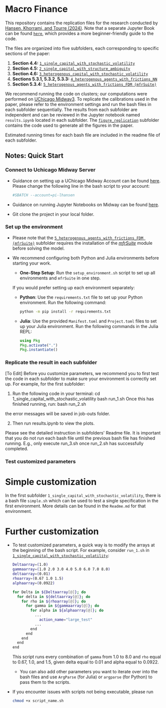 # Macro Finance

This repository contains the replication files for the research conducted by [Hansen, Khorrami, and Tourre (2024)](https://github.com/lphansen/macro-finance/blob/main/Comparing_DSGE_Models_June11.pdf). Note that a separate Jupyter Book can be found [`here`](https://lphansen.github.io/comparing_dsge/intro.html), which provides a more beginner-friendly guide to the code. 

The files are organized into five subfolders, each corresponding to specific sections of the paper:

1. **Section 4.4:** [`1_single_capital_with_stochastic_volatility`](https://github.com/lphansen/macro-finance/tree/main/1_single_capital_with_stochastic_volatility)
2. **Section 4.5:** [`2_single_capital_with_structure_ambiguity`](https://github.com/lphansen/macro-finance/tree/main/2_single_capital_with_structure_ambiguity)
3. **Section 4.6:** [`3_heterogenous_capital_with_stochastic_volatility`](https://github.com/lphansen/macro-finance/tree/main/3_heterogenous_capital_with_stochastic_volatility)
4. **Sections 5.3.1, 5.3.2, 5.3.3:** [`4_heterogenous_agents_with_frictions_NN`](https://github.com/lphansen/macro-finance/tree/main/4_heterogenous_agents_with_frictions_NN)
5. **Section 5.3.4:** [`5_heterogenous_agents_with_frictions_FDM (mfrSuite)`](https://github.com/lphansen/macro-finance/tree/main/5_heterogenous_agents_with_frictions_FDM%20(mfrSuite))

We recommend running the code on clusters; our computations were performed on [UChicago Midway3](https://rcc.uchicago.edu/midway3). To replicate the calibrations used in the paper, please refer to the environment settings and run the bash files in each subfolder sequentially. The results from each subfolder are independent and can be reviewed in the Jupyter notebook named `results.ipynb` located in each subfolder. The [`figure_replication`](https://github.com/lphansen/macro-finance/tree/main/figure_replication) subfolder contains the code used to generate all the figures in the paper.

Estimated running times for each bash file are included in the readme file of each subfolder.

## Notes: Quick Start 

### Connect to Uchicago Midway Server

- Guidance on setting up a UChicago Midway Account can be found [here](https://rcc.uchicago.edu/accounts-allocations/request-account). Please change the following line in the bash script to your account:
  ```bash
  #SBATCH --account=pi-lhansen
  ```
- Guidance on running Jupyter Notebooks on Midway can be found [here](https://rcc-uchicago.github.io/user-guide/software/apps-and-envs/python/).

- Git clone the project in your local folder. 

### Set up the environment

- Please note that the [`5_heterogenous_agents_with_frictions_FDM (mfrSuite)`](https://github.com/lphansen/macro-finance/tree/main/5_heterogenous_agents_with_frictions_FDM%20(mfrSuite)) subfolder requires the installation of the [_mfrSuite_](https://github.com/lphansen/macro-finance/tree/main/5_heterogenous_agents_with_frictions_FDM%20(mfrSuite)/src/mfrSuite) module before solving the model. 
- We recommend configuring both Python and Julia environments before starting your work. 
  - **One-Step Setup**: Run the `setup_environment.sh` script to set up all environments and `mfrSuite` in one step.

  If you would prefer setting up each environment separately:
  - **Python**: Use the `requirements.txt` file to set up your Python environment. Run the following command:
    ```bash
    python -m pip install -r requirements.txt
    ```
  - **Julia**: Use the provided `Manifest.toml` and `Project.toml` files to set up your Julia environment. Run the following commands in the Julia REPL:
    ```julia
    using Pkg
    Pkg.activate(".")
    Pkg.instantiate()
    ```
  
### Replicate the result in each subfolder 
[To Edit] Before you customize parameters, we recommend you to first test the code in each subfolder to make sure your environment is correctly set up. For example, for the first subfolder:

1. Run the following code in your terminal: 
cd 1_single_capital_with_stochastic_volatility
bash run_1.sh
Once this has finished running, run:
bash run_2.sh

the error messages will be saved in job-outs folder. 

2. Then run results.ipynb to view the plots.

Please see the detailed instruction in subfolders' Readme file. 
It is important that you do not run each bash file until the previous bash file has finished running.
E.g., only execute run_3.sh once run_2.sh has successfully completed.



### Test customized parameters

# Simple customization
In the first subfolder `1_single_capital_with_stochastic_volatility`, there is a bash file `simple.sh` which can be used
to test a single specification in the first environment. More details can be found in the `Readme.md` for that environment.


# Further customization
- To test customized parameters, a quick way is to modify the arrays at the beginning of the bash script. For example, consider `run_1.sh` in [`1_single_capital_with_stochastic_volatility`](https://github.com/lphansen/macro-finance/tree/main/1_single_capital_with_stochastic_volatility):
  ```bash
  Deltaarray=(1.0)
  gammaarray=(1.0 2.0 3.0 4.0 5.0 6.0 7.0 8.0)
  deltaarray=(0.01)
  rhoarray=(0.67 1.0 1.5)
  alphaarray=(0.0922)

  for Delta in ${Deltaarray[@]}; do
    for delta in ${deltaarray[@]}; do
      for rho in ${rhoarray[@]}; do
        for gamma in ${gammaarray[@]}; do
          for alpha in ${alphaarray[@]}; do
            ...
              action_name="large_test"
            ...
          end
        end
      end
    end
  end
  ```
  This script runs every combination of `gamma` from 1.0 to 8.0 and `rho` equal to 0.67, 1.0, and 1.5, given delta equal to 0.01 and alpha equal to 0.0922.
  - You can also add other parameters you want to iterate over into the bash files and use `ArgParse` (for Julia) or `argparse` (for Python) to pass them to the scripts.

- If you encounter issues with scripts not being executable, please run
  ```bash
  chmod +x script_name.sh
  ```


